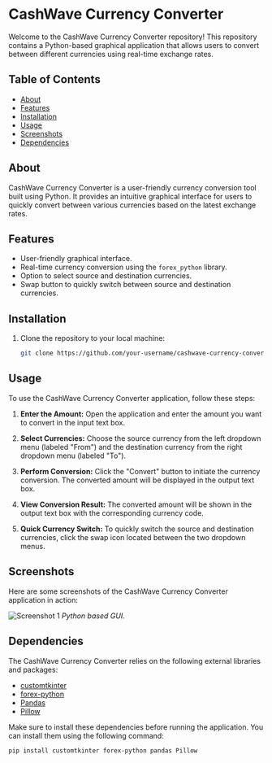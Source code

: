 # CashWave Currency Converter

Welcome to the CashWave Currency Converter repository! This repository contains a Python-based graphical application that allows users to convert between different currencies using real-time exchange rates.

## Table of Contents
- [About](#about)
- [Features](#features)
- [Installation](#installation)
- [Usage](#usage)
- [Screenshots](#screenshots)
- [Dependencies](#dependencies)

## About
CashWave Currency Converter is a user-friendly currency conversion tool built using Python. It provides an intuitive graphical interface for users to quickly convert between various currencies based on the latest exchange rates.

## Features
- User-friendly graphical interface.
- Real-time currency conversion using the `forex_python` library.
- Option to select source and destination currencies.
- Swap button to quickly switch between source and destination currencies.

## Installation
1. Clone the repository to your local machine:
   ```bash
   git clone https://github.com/your-username/cashwave-currency-converter.git

## Usage
To use the CashWave Currency Converter application, follow these steps:

1. **Enter the Amount:** Open the application and enter the amount you want to convert in the input text box.

2. **Select Currencies:** Choose the source currency from the left dropdown menu (labeled "From") and the destination currency from the right dropdown menu (labeled "To").

3. **Perform Conversion:** Click the "Convert" button to initiate the currency conversion. The converted amount will be displayed in the output text box.

4. **View Conversion Result:** The converted amount will be shown in the output text box with the corresponding currency code.

5. **Quick Currency Switch:** To quickly switch the source and destination currencies, click the swap icon located between the two dropdown menus.

## Screenshots
Here are some screenshots of the CashWave Currency Converter application in action:

![Screenshot 1](img/preview.png)
*Python based GUI.*

## Dependencies
The CashWave Currency Converter relies on the following external libraries and packages:

- [customtkinter](https://github.com/MrMimic/customtkinter)
- [forex-python](https://github.com/MicroPyramid/forex-python)
- [Pandas](https://pandas.pydata.org/)
- [Pillow](https://python-pillow.org/)

Make sure to install these dependencies before running the application. You can install them using the following command:

```bash
pip install customtkinter forex-python pandas Pillow
